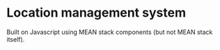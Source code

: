 Location management system
==========================

Built on Javascript using MEAN stack components (but not MEAN stack itself).
